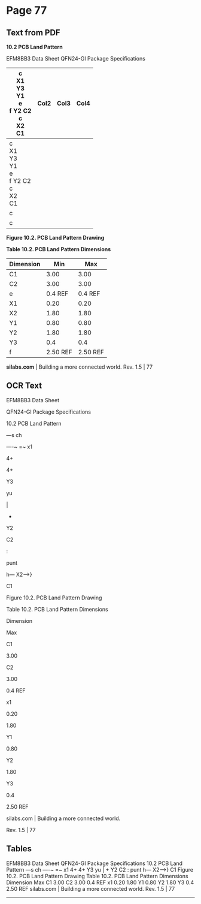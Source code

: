 # Page 77

## Text from PDF

**10.2 PCB Land Pattern**




EFM8BB3 Data Sheet
QFN24-GI Package Specifications




|c<br>X1<br>Y3<br>Y1<br>e<br>f Y2 C2<br>c<br>X2<br>C1|Col2|Col3|Col4|
|---|---|---|---|
|c<br>X1<br>Y3<br>Y1<br>e<br>f Y2 C2<br>c<br>X2<br>C1||||
|c||||
|c||||


**Figure 10.2. PCB Land Pattern Drawing**

**Table 10.2. PCB Land Pattern Dimensions**

|Dimension|Min|Max|
|---|---|---|
|C1|3.00|3.00|
|C2|3.00|3.00|
|e|0.4 REF|0.4 REF|
|X1|0.20|0.20|
|X2|1.80|1.80|
|Y1|0.80|0.80|
|Y2|1.80|1.80|
|Y3|0.4|0.4|
|f|2.50 REF|2.50 REF|



**silabs.com** | Building a more connected world. Rev. 1.5 | 77



## OCR Text

EFM8BB3 Data Sheet

QFN24-GI Package Specifications

10.2 PCB Land Pattern

—s ch

—-~ =~ x1

4+

4+

Y3

yu

|

+

Y2

C2

:

punt

h— X2—>}

C1

Figure 10.2. PCB Land Pattern Drawing

Table 10.2. PCB Land Pattern Dimensions

Dimension

Max

C1

3.00

C2

3.00

0.4 REF

x1

0.20

1.80

Y1

0.80

Y2

1.80

Y3

0.4

2.50 REF

silabs.com | Building a more connected world.

Rev. 1.5 | 77

## Tables

EFM8BB3 Data Sheet
QFN24-GI Package Specifications
10.2 PCB Land Pattern
—s ch
—-~ =~ x1
4+ 4+
Y3
yu
|
+
Y2 C2
:
punt
h— X2—>}
C1
Figure 10.2. PCB Land Pattern Drawing
Table 10.2. PCB Land Pattern Dimensions
Dimension Max
C1 3.00
C2 3.00
0.4 REF
x1 0.20
1.80
Y1 0.80
Y2 1.80
Y3 0.4
2.50 REF
silabs.com | Building a more connected world. Rev. 1.5 | 77


---

